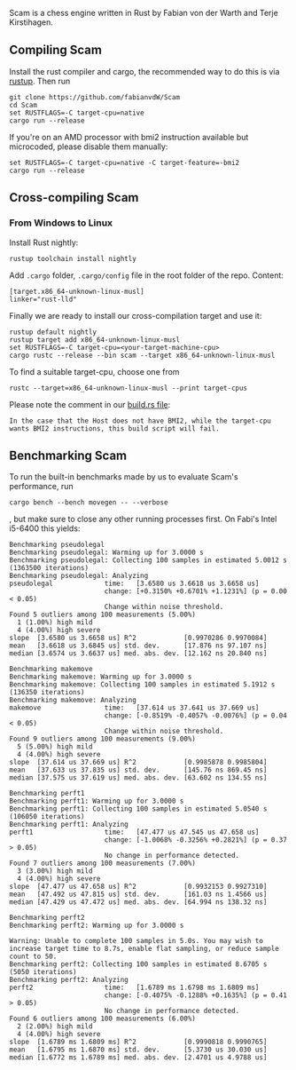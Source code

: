 Scam is a chess engine written in Rust by Fabian von der Warth and Terje Kirstihagen.

## Compiling Scam
Install the rust compiler and cargo, the recommended way to do this is via [rustup](https://rustup.rs/). Then run
```
git clone https://github.com/fabianvdW/Scam
cd Scam
set RUSTFLAGS=-C target-cpu=native
cargo run --release
```
If you're on an AMD processor with bmi2 instruction available but microcoded, please disable them manually:
```
set RUSTFLAGS=-C target-cpu=native -C target-feature=-bmi2
cargo run --release
```
## Cross-compiling Scam
### From Windows to Linux
Install Rust nightly:
```
rustup toolchain install nightly
```
Add `.cargo` folder, `.cargo/config` file in the root folder of the repo. Content:
```
[target.x86_64-unknown-linux-musl]
linker="rust-lld"
```
Finally we are ready to install our cross-compilation target and use it:
```
rustup default nightly
rustup target add x86_64-unknown-linux-musl
set RUSTFLAGS=-C target-cpu=<your-target-machine-cpu>
cargo rustc --release --bin scam --target x86_64-unknown-linux-musl
```
To find a suitable target-cpu, choose one from
```
rustc --target=x86_64-unknown-linux-musl --print target-cpus
```
Please note the comment in our [build.rs file](https://github.com/fabianvdW/Scam/blob/8249bb32162a5d721789a9d3020cae48fb95051c/src/build.rs#L17):
```
In the case that the Host does not have BMI2, while the target-cpu wants BMI2 instructions, this build script will fail.
```
## Benchmarking Scam
To run the built-in benchmarks made by us to evaluate Scam's performance, run
```
cargo bench --bench movegen -- --verbose
```
, but make sure to close any other running processes first.
On Fabi's Intel i5-6400 this yields:
```
Benchmarking pseudolegal
Benchmarking pseudolegal: Warming up for 3.0000 s
Benchmarking pseudolegal: Collecting 100 samples in estimated 5.0012 s (1363500 iterations)
Benchmarking pseudolegal: Analyzing
pseudolegal             time:   [3.6580 us 3.6618 us 3.6658 us]
                        change: [+0.3150% +0.6701% +1.1231%] (p = 0.00 < 0.05)
                        Change within noise threshold.
Found 5 outliers among 100 measurements (5.00%)
  1 (1.00%) high mild
  4 (4.00%) high severe
slope  [3.6580 us 3.6658 us] R^2            [0.9970286 0.9970084]
mean   [3.6618 us 3.6845 us] std. dev.      [17.876 ns 97.107 ns]
median [3.6574 us 3.6637 us] med. abs. dev. [12.162 ns 20.840 ns]

Benchmarking makemove
Benchmarking makemove: Warming up for 3.0000 s
Benchmarking makemove: Collecting 100 samples in estimated 5.1912 s (136350 iterations)
Benchmarking makemove: Analyzing
makemove                time:   [37.614 us 37.641 us 37.669 us]
                        change: [-0.8519% -0.4057% -0.0076%] (p = 0.04 < 0.05)
                        Change within noise threshold.
Found 9 outliers among 100 measurements (9.00%)
  5 (5.00%) high mild
  4 (4.00%) high severe
slope  [37.614 us 37.669 us] R^2            [0.9985878 0.9985804]
mean   [37.633 us 37.835 us] std. dev.      [145.76 ns 869.45 ns]
median [37.575 us 37.619 us] med. abs. dev. [63.602 ns 134.55 ns]

Benchmarking perft1
Benchmarking perft1: Warming up for 3.0000 s
Benchmarking perft1: Collecting 100 samples in estimated 5.0540 s (106050 iterations)
Benchmarking perft1: Analyzing
perft1                  time:   [47.477 us 47.545 us 47.658 us]
                        change: [-1.0068% -0.3256% +0.2821%] (p = 0.37 > 0.05)
                        No change in performance detected.
Found 7 outliers among 100 measurements (7.00%)
  3 (3.00%) high mild
  4 (4.00%) high severe
slope  [47.477 us 47.658 us] R^2            [0.9932153 0.9927310]
mean   [47.492 us 47.815 us] std. dev.      [161.03 ns 1.4566 us]
median [47.429 us 47.472 us] med. abs. dev. [64.994 ns 138.32 ns]

Benchmarking perft2
Benchmarking perft2: Warming up for 3.0000 s

Warning: Unable to complete 100 samples in 5.0s. You may wish to increase target time to 8.7s, enable flat sampling, or reduce sample count to 50.
Benchmarking perft2: Collecting 100 samples in estimated 8.6705 s (5050 iterations)
Benchmarking perft2: Analyzing
perft2                  time:   [1.6789 ms 1.6798 ms 1.6809 ms]
                        change: [-0.4075% -0.1288% +0.1635%] (p = 0.41 > 0.05)
                        No change in performance detected.
Found 6 outliers among 100 measurements (6.00%)
  2 (2.00%) high mild
  4 (4.00%) high severe
slope  [1.6789 ms 1.6809 ms] R^2            [0.9990818 0.9990765]
mean   [1.6795 ms 1.6870 ms] std. dev.      [5.3730 us 30.030 us]
median [1.6772 ms 1.6789 ms] med. abs. dev. [2.4701 us 4.9788 us]
```